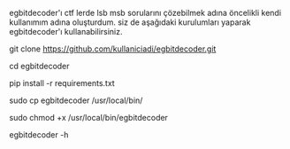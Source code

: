 egbitdecoder'ı ctf lerde lsb msb sorularını çözebilmek adına öncelikli kendi kullanımım adına oluşturdum. siz de aşağıdaki kurulumları yaparak egbitdecoder'ı kullanabilirsiniz.


git clone https://github.com/kullaniciadi/egbitdecoder.git

cd egbitdecoder

pip install -r requirements.txt

sudo cp egbitdecoder /usr/local/bin/

sudo chmod +x /usr/local/bin/egbitdecoder

egbitdecoder -h
